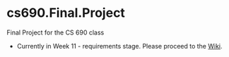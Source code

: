 # cs690.Final.Project
Final Project for the CS 690 class

- Currently in Week 11 - requirements stage.  Please proceed to the [Wiki](https://github.com/eisakarate/cs690.Final.Project/wiki).
